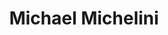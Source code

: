 ---
title: Michael Michelini
slug: michelini
icon: 
description: Cross Border & Online Business Veteran
offline: false
handshake: true
url: http://michael.michelini/
docs: 
repo: 
owner: https://twitter.com/michelini
priority: 9
---